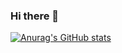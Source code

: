 ### Hi there 👋

[![Anurag's GitHub stats](https://github-readme-stats.vercel.app/api?username=haddagart)](https://github.com/anuraghazra/github-readme-stats)

<!--
**haddagart/haddagart** is a ✨ _special_ ✨ repository because its `README.md` (this file) appears on your GitHub profile.

Here are some ideas to get you started:

- 🔭 I’m currently working on ...
- 🌱 I’m currently learning ...
- 👯 I’m looking to collaborate on ...
- 🤔 I’m looking for help with ...
- 💬 Ask me about ...
- 📫 How to reach me: ...
- 😄 Pronouns: ...
- ⚡ Fun fact: ...
-->
